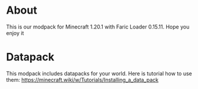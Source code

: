 # About
This is our modpack for Minecraft 1.20.1 with Faric Loader 0.15.11. Hope you enjoy it

# Datapack
This modpack includes datapacks for your world. Here is tutorial how to use them:
https://minecraft.wiki/w/Tutorials/Installing_a_data_pack

